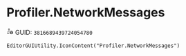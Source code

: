 # Profiler.NetworkMessages
![](/img/Profiler.NetworkMessages.png)
GUID: `3816689439724054780`
```
EditorGUIUtility.IconContent("Profiler.NetworkMessages")
```
